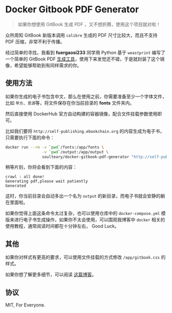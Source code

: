 # Docker Gitbook PDF Generator

> 如果你想使用 GitBook 生成 PDF ，又不想折腾，使用这个项目就对啦！

众所周知 GitBook 新版本调用 `calibre` 生成的 PDF 尺寸比较大，而且不支持 PDF 压缩，非常不利于传播。

经过简单的寻找，我看到 **fuergaosi233** 同学用 Python 基于 `weastprint` 编写了一个简单的 GitBook PDF [生成工具](https://github.com/fuergaosi233/gitbook2pdf)，使用下来发觉还不错，于是就封装了这个镜像，希望能够帮助到有同样需求的你。

## 使用方法

如果你生成的电子书包含中文，那么在使用之前，你需要准备至少一个字体文件，比如 `苹方`、`思源`等，将文件保存在你当前目录的 **fonts** 文件夹内。

然后直接使用 DockerHub 官方自动构建的容器镜像，配合文件挂载参数使用即可。

比如我们要将 `http://self-publishing.ebookchain.org` 的内容生成为电子书，只需要执行下面的命令：

```bash
docker run --rm -v `pwd`/fonts:/app/fonts \
                -v `pwd`/output:/app/output \
                soulteary/docker-gitbook-pdf-generator "http://self-publishing.ebookchain.org"
```

稍等片刻，你将会看到下面的内容：

```text
crawl : all done!
Generating pdf,please wait patiently
Generated
```

这时，你当前目录会自动多出一个名为 `output` 的新目录，而电子书就会安静的躺在里面啦。

如果你觉得上面这条命令太过复杂，也可以使用仓库中的 `docker-compose.yml` 模版来进行电子书生成操作，如果你不太会使用，可以围观我博客中 `docker` 相关的使用教程，通常阅读时间都在十分钟左右， Good Luck。

## 其他

如果你对样式有更高的要求，可以使用文件挂载的方式修改 `/app/gitbook.css` 的样式。

如果你想了解更多细节，可以阅读 [这篇博客](https://soulteary.com/2019/05/07/generate-small-gitbook-pdf-using-the-docker-with-python.html)。

## 协议

MIT, For Everyone.
